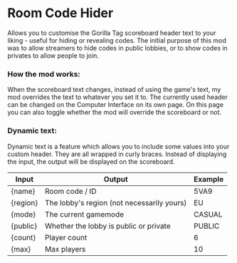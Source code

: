 # Room Code Hider
Allows you to customise the Gorilla Tag scoreboard header text to your liking - useful for hiding or revealing codes.
The initial purpose of this mod was to allow streamers to hide codes in public lobbies, or to show codes in privates to allow people to join.

### How the mod works:
When the scoreboard text changes, instead of using the game's text, my mod overrides the text to whatever you set it to. The currently used header can be changed on the Computer Interface on its own page. On this page you can also toggle whether the mod will override the scoreboard or not.

### Dynamic text:
Dynamic text is a feature which allows you to include some values into your custom header. They are all wrapped in curly braces. Instead of displaying the input, the output will be displayed on the scoreboard.

| Input | Output | Example |
| ------------- | ------------- | ------------- |
| {name} | Room code / ID | 5VA9 |
| {region} | The lobby's region (not necessarily yours) | EU |
| {mode} | The current gamemode | CASUAL |
| {public} | Whether the lobby is public or private | PUBLIC |
| {count} | Player count | 6 |
| {max} | Max players | 10 |
